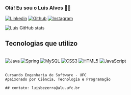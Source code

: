 ### Olá! Eu sou o Luis Alves 🙋‍♂️

[![Linkedin](https://img.shields.io/badge/LinkedIn-0077B5?style=for-the-badge&logo=linkedin&logoColor=white)](https://www.linkedin.com/in/luis-bezerra-alves-905131211/)
[![Github](https://img.shields.io/badge/GitHub-100000?style=for-the-badge&logo=github&logoColor=white)](https://github.com/luis4lves)
[![Instagram](https://img.shields.io/badge/Instagram-E4405F?style=for-the-badge&logo=instagram&logoColor=white)](https://instagram.com/luis_4lves?igshid=ZDdkNTZiNTM=)

![Luis GitHub stats](https://github-readme-stats.vercel.app/api?username=luis4lves&show_icons=true&theme=radical)

## Tecnologias que utilizo

<div style="display: inline_block"> <br/> 
    <img align="center"alt="Java" src="https://img.shields.io/badge/Java-ED8B00?style=for-the-badge&logo=openjdk&logoColor=white"/>
    <img align="center"alt="Spring" src="https://img.shields.io/badge/Spring-6DB33F?style=for-the-badge&logo=spring&logoColor=white"/>
    <img align="center"alt="MySQL" src="https://img.shields.io/badge/MySQL-00000F?style=for-the-badge&logo=mysql&logoColor=white"/>
    <img align="center"alt="CSS3" src="https://img.shields.io/badge/CSS3-1572B6?style=for-the-badge&logo=css3&logoColor=white"/>
    <img align="center"alt="HTML5" src="https://img.shields.io/badge/HTML5-E34F26?style=for-the-badge&logo=html5&logoColor=white"/>
    <img align="center"alt="JavaScript" src="https://img.shields.io/badge/JavaScript-323330?style=for-the-badge&logo=javascript&logoColor=F7DF1E"/>
    
</div><br/>

    Cursando Engenharia de Software - UFC
    Apaixonado por Ciência, Tecnologia e Programação

    ## contato: luisbezerra@alu.ufc.br
